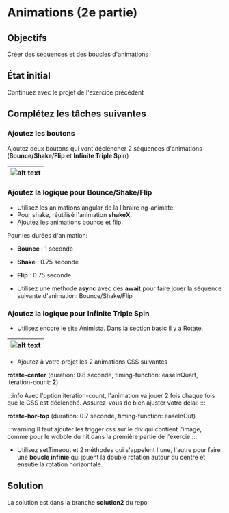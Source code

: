 # Animations (2e partie)

## Objectifs
Créer des séquences et des boucles d'animations

## État initial

Continuez avec le projet de l'exercice précédent

## Complétez les tâches suivantes

### Ajoutez les boutons

Ajoutez deux boutons qui vont déclencher 2 séquences d'animations (**Bounce/Shake/Flip** et **Infinite Triple Spin**)

|![alt text](/img/exercices/animations/image-3.png)|
|-|

### Ajoutez la logique pour Bounce/Shake/Flip

- Utilisez les animations angular de la libraire ng-animate.
- Pour shake, réutilisé l'animation **shakeX**.
- Ajoutez les animations bounce et flip.

Pour les durées d'animation:

- **Bounce** : 1 seconde
- **Shake** : 0.75 seconde
- **Flip** : 0.75 seconde

- Utilisez une méthode **async** avec des **await** pour faire jouer la séquence suivante d'animation: Bounce/Shake/Flip

### Ajoutez la logique pour Infinite Triple Spin

- Utilisez encore le site Animista. Dans la section basic il y a Rotate.

|![alt text](/img/exercices/animations/image-2.png)|
|-|

- Ajoutez à votre projet les 2 animations CSS suivantes

**rotate-center** (duration: 0.8 seconde, timing-function: easeInQuart, iteration-count: **2**)

:::info
Avec l'option iteration-count, l'animation va jouer 2 fois chaque fois que le CSS est déclenché. Assurez-vous de bien ajuster votre délai!
:::

**rotate-hor-top** (duration: 0.7 seconde, timing-function: easeInOut)

:::warning
Il faut ajouter les trigger css sur le div qui contient l'image, comme pour le wobble du hit dans la première partie de l'exercie
:::

- Utilisez setTimeout et 2 méthodes qui s'appelent l'une, l'autre pour faire une **boucle infinie** qui jouent la double rotation autour du centre et ensutie la rotation horizontale.

## Solution

La solution est dans la branche **solution2** du repo
